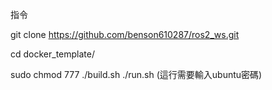 指令


git clone https://github.com/benson610287/ros2_ws.git


cd docker_template/


sudo chmod 777 ./build.sh ./run.sh  (這行需要輸入ubuntu密碼)



